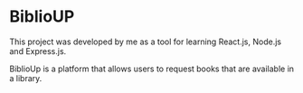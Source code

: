 # BiblioUP

This project was developed by me as a tool for learning React.js, Node.js and Express.js.

BiblioUp is a platform that allows users to request books that are available in a library.
